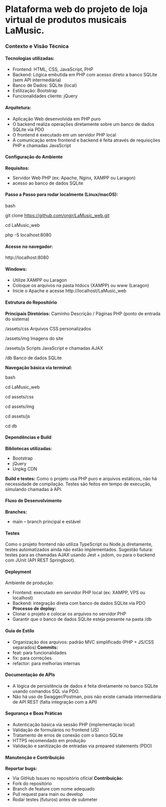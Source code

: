 # Plataforma web do projeto de loja virtual de produtos musicais LaMusic. 


### Contexto e Visão Técnica

#### Tecnologias utilizadas:
 - Frontend: HTML, CSS, JavaScript, PHP
 - Backend: Lógica embutida em PHP com acesso direto a banco SQLite (sem API intermediária)
 - Banco de Dados: SQLite (local)
 - Estilização: Bootstrap
 - Funcionalidades cliente: jQuery

#### Arquitetura:
 - Aplicação Web desenvolvida em PHP puro
 - O backend realiza operações diretamente sobre um banco de dados SQLite via PDO
 - O frontend é executado em um servidor PHP local
 - A comunicação entre frontend e backend é feita através de requisições PHP e chamadas JavaScript

#### Configuração do Ambiente
 **Requisitos:**
 - Servidor Web PHP (ex: Apache, Nginx, XAMPP ou Laragon)
 - acesso ao banco de dados SQLite


#### Passo a Passo para rodar localmente (Linux/macOS):
bash 

git clone https://github.com/orgjr/LaMusic_web.git

cd LaMusic_web

php -S localhost:8080

 #### Acesse no navegador:
 http://localhost:8080


 #### Windows:
 - Utilize XAMPP ou Laragon
 - Coloque os arquivos na pasta htdocs (XAMPP) ou www (Laragon)
 - Inicie o Apache e acesse http://localhost/LaMusic_web


#### Estrutura do Repositório

 **Principais Diretórios:**
Caminho	Descrição
/	Páginas PHP (ponto de entrada do sistema)

/assets/css	Arquivos CSS personalizados

/assets/img	Imagens do site

/assets/js	Scripts JavaScript e chamadas AJAX

/db	Banco de dados SQLite
 

 **Navegação básica via terminal:**
 
bash

cd LaMusic_web

cd assets/css

cd assets/img

cd assets/js

cd db

#### Dependências e Build
 **Bibliotecas utilizadas:**
 - Bootstrap
 - jQuery
 - Unpkg CDN

**Build e testes:**
Como o projeto usa PHP puro e arquivos estáticos, não há necessidade de compilação.
 Testes são feitos em tempo de execução, simulando chamadas à API.

#### Fluxo de Desenvolvimento
 **Branches:**
 - main – branch principal e estável

#### Testes
Como o projeto frontend não utiliza TypeScript ou Node.js diretamente, testes automatizados ainda não estão implementados.
Sugestão futura: testes para as chamadas AJAX usando Jest + jsdom, ou para o backend com JUnit (API REST Springboot).

#### Deployment
 Ambiente de produção:
 - Frontend: executado em servidor PHP local (ex: XAMPP, VPS ou localhost)
 - Backend: integração direta com banco de dados SQLite via PDO
 **Processo de deploy:**
 - Clonar o projeto e colocar os arquivos no servidor PHP
 - Garantir que o banco de dados SQLite esteja presente na pasta /db

#### Guia de Estilo
 - Organização dos arquivos: padrão MVC simplificado (PHP + JS/CSS separados)
 **Commits:**
 - feat: para funcionalidades
 - fix: para correções
 - refactor: para melhorias internas
#### Documentação de APIs
 - A lógica de persistência de dados é feita diretamente no banco SQLite usando comandos SQL via PDO.
 - Não há uso de Swagger/Postman, pois não existe camada intermediária de API REST (falta integração com a API)

#### Segurança e Boas Práticas
 - Autenticação básica via sessão PHP (implementação local)
 - Validação de formulários no frontend (JS)
 - Tratamento de erros de conexão com o banco SQLite
 - HTTPS recomendado em produção
 - Validação e sanitização de entradas via prepared statements (PDO)

#### Manutenção e Contribuição
 **Reportar bugs:**
 - Via GitHub Issues no repositório oficial
 **Contribuição:**
 - Fork do repositório
 - Branch de feature com nome adequado
 - Pull request para main ou develop
 - Rodar testes (futuros) antes de submeter

